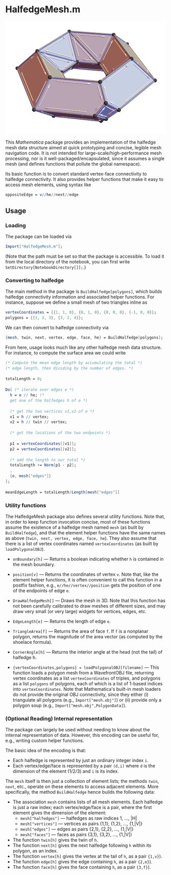 # HalfedgeMesh.m

![Polyhedral torus with halfedge connectivity](test.png)

This _Mathematica_ package provides an implementation of the halfedge mesh data structure aimed at quick prototyping and concise, legible mesh navigation code.  It is not intended for large-scale/high-performance mesh processing, nor is it well-packaged/encapsulated, since it assumes a single mesh (and defines functions that pollute the global namespace).

Its basic function is to convert standard vertex-face connectivity to halfedge connectivity.  It also provides helper functions that make it easy to access mesh elements, using syntax like

```Mathematica
oppositeEdge = v//he//next//edge
```

## Usage

### Loading

The package can be loaded via

```Mathematica
Import["HalfedgeMesh.m"];
```

(Note that the path must be set so that the package is accessible.  To load it from the local directory of the notebook, you can first write `SetDirectory[NotebookDirectory[]];`.)

### Converting to halfedge

The main method in the package is `BuildHalfedge[polygons]`, which builds halfedge connectivity information and associated helper functions.  For instance, suppose we define a small mesh of two triangles inline as

```Mathematica
vertexCoordinates = {{1, 1, 0}, {0, 1, 0}, {0, 0, 0}, {-1, 0, 0}};
polygons = {{1, 2, 3}, {3, 2, 4}};
```

We can then convert to halfedge connectivity via

```Mathematica
{mesh, twin, next, vertex, edge, face, he} = BuildHalfedge[polygons];
```

From here, usage looks much like any other halfedge mesh data structure.  For instance, to compute the surface area we could write

```Mathematica
(* Compute the mean edge length by accumulating the total *)
(* edge length, then dividing by the number of edges. *)

totalLength = 0;

Do[ (* iterate over edges e *)
  h = e // he; (*
  get one of the halfedges h of e *)

  (* get the two vertices v1,v2 of e *)
  v1 = h // vertex;
  v2 = h // twin // vertex;

  (* get the locations of the two endpoints *)

  p1 = vertexCoordinates[[v1]];
  p2 = vertexCoordinates[[v2]];

  (* add the length to our total *)
  totalLength += Norm[p1 - p2];
  ,
  {e, mesh["edges"]}
];

meanEdgeLength = totalLength/Length[mesh["edges"]]
```

### Utility functions

The HalfedgeMesh package also defines several utility functions.  Note that, in order to keep function invocation concise, most of these functions assume the existence of a halfedge mesh named `mesh` (as built by `BuildHalfedge`), and that the element helper functions have the same names as above (`twin, next, vertex, edge, face, he`).  They also assume that there is a list of vertex coordinates named `vertexCoordinates` (as built by `loadPolygonalOBJ`).

- `onBoundary[h]` — Returns a boolean indicating whether `h` is contained in the mesh boundary.

- `position[v]` — Returns the coordinates of vertex `v`.  Note that, like the element helper functions, it is often convenient to call this function in a postfix fashion, e.g., `e//he//vertex//position` gets the position of one of the endpoints of edge `e`.

- `DrawHalfedgeMesh[]` — Draws the mesh in 3D.  Note that this function has not been carefully calibrated to draw meshes of different sizes, and may draw very small (or very large) widgets for vertices, edges, etc.

- `EdgeLength[e]` — Returns the length of edge `e`.

- `TriangleArea[f]` — Returns the area of face `f`.  If `f` is a nonplanar polygon, returns the magnitude of the area vector (as computed by the shoelace formula).

- `CornerAngle[h]` — Returns the interior angle at the head (not the tail) of halfedge h.

- `{vertexCoordinates,polygons} = loadPolygonalOBJ[filename]` — This function loads a polygon mesh from a WavefrontOBJ file, returning vertex coordinates as a list `vertexCoordinates` of triples, and polygons as a list `polygons` of polygons, each of which is a list of 1-based indices into `vertexCoordinates`.  Note that Mathematica's built-in mesh loaders do not provide the original OBJ connectivity, since they either (i) triangulate all polygons (e.g., `Import["mesh.obj"]`) or (ii) provide only a polygon soup (e.g., `Import["mesh.obj",PolygonData]`).

### (Optional Reading) Internal representation

The package can largely be used without needing to know about the internal representation of data.  However, this encoding can be useful for, e.g., writing custom helper functions.

The basic idea of the encoding is that:

- Each halfedge is represented by just an ordinary integer index `i`.
- Each vertex/edge/face is represented by a pair `(d,i)` where `d` is the dimension of the element (1/2/3) and `i` is its index.

The `mesh` itself is then just a collection of element lists; the methods `twin`, `next`, etc., operate on these elements to access adjacent elements.  More specifically, the method `BuildHalfedge` hence builds the following data:

- The association `mesh` contains lists of all mesh elements.  Each halfedge is just a raw index; each vertex/edge/face is a pair, where the first element gives the dimension of the element:
   - `mesh["halfedges"]` — halfedges as raw indices 1, …, |H|
   - `mesh["vertices"]` — vertices as pairs {1,1}, {1,2}, …, {1,|V|}
   - `mesh["edges"]` — edges as pairs {2,1}, {2,2}, …, {1,|V|}
   - `mesh["faces"]` — faces as pairs {3,1}, {3,2}, …, {1,|V|}
- The function `twin[h]` gives the twin of `h`.
- The function `next[h]` gives the next halfedge following `h` within its polygon, as an index.
- The function `vertex[h]` gives the vertex at the tail of `h`, as a pair `{1,v}`).
- The function `edge[h]` gives the edge containing `h`, as a pair `{2,e}`).
- The function `face[h]` gives the face containing `h`, as a pair `{3,f}`).

